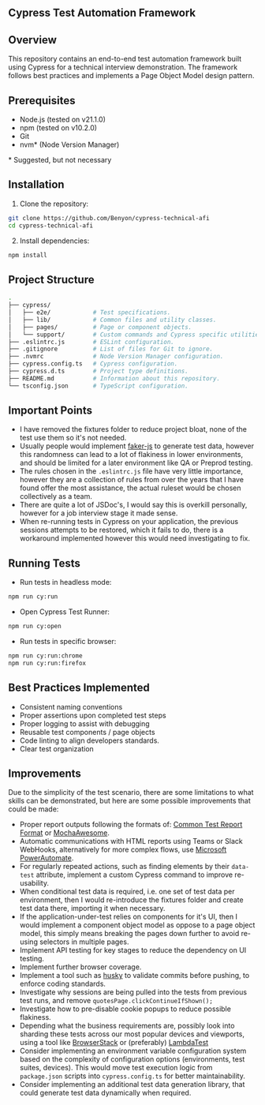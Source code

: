## Cypress Test Automation Framework

## Overview

This repository contains an end-to-end test automation framework built using Cypress for a technical interview demonstration. The framework follows best practices and implements a Page Object Model design pattern.

## Prerequisites

- Node.js (tested on v21.1.0)
- npm (tested on v10.2.0)
- Git
- nvm* (Node Version Manager)

\* Suggested, but not necessary

## Installation

1. Clone the repository:
```bash
git clone https://github.com/Benyon/cypress-technical-afi
cd cypress-technical-afi
```

2. Install dependencies:
```bash
npm install
```

## Project Structure

```bash (nicer colours)
.
├── cypress/  
│   ├── e2e/            # Test specifications.
│   ├── lib/            # Common files and utility classes.
│   ├── pages/          # Page or component objects.
│   └── support/        # Custom commands and Cypress specific utilities
├── .eslintrc.js        # ESLint configuration.
├── .gitignore          # List of files for Git to ignore.
├── .nvmrc              # Node Version Manager configuration.
├── cypress.config.ts   # Cypress configuration.
├── cypress.d.ts        # Project type definitions.
├── README.md           # Information about this repository. 
└── tsconfig.json       # TypeScript configuration.
```

## Important Points

- I have removed the fixtures folder to reduce project bloat, none of the test use them so it's not needed.
- Usually people would implement [faker-js](https://fakerjs.dev/) to generate test data, however this randomness can lead to a lot of flakiness in lower environments, and should be limited for a later environment like QA or Preprod testing.
- The rules chosen in the `.eslintrc.js` file have very little importance, however they are a collection of rules from over the years that I have found offer the most assistance, the actual ruleset would be chosen collectively as a team.
- There are quite a lot of JSDoc's, I would say this is overkill personally, however for a job interview stage it made sense.
- When re-running tests in Cypress on your application, the previous sessions attempts to be restored, which it fails to do, there is a workaround implemented however this would need investigating to fix.

## Running Tests

- Run tests in headless mode:
```bash
npm run cy:run
```

- Open Cypress Test Runner:
```bash
npm run cy:open
```

- Run tests in specific browser:
```bash
npm run cy:run:chrome
npm run cy:run:firefox
```
## Best Practices Implemented

- Consistent naming conventions
- Proper assertions upon completed test steps
- Proper logging to assist with debugging
- Reusable test components / page objects
- Code linting to align developers standards.
- Clear test organization

## Improvements

Due to the simplicity of the test scenario, there are some limitations to what skills can be demonstrated, but here are some possible improvements that could be made:

- Proper report outputs following the formats of: [Common Test Report Format](https://ctrf.io/) or [MochaAwesome](https://www.npmjs.com/package/mochawesome).
- Automatic communications with HTML reports using Teams or Slack WebHooks, alternatively for more complex flows, use [Microsoft PowerAutomate](https://www.microsoft.com/en-gb/power-platform/products/power-automate).
- For regularly repeated actions, such as finding elements by their `data-test` attribute, implement a custom Cypress command to improve re-usability. 
- When conditional test data is required, i.e. one set of test data per environment, then I would re-introduce the fixtures folder and create test data there, importing it when necessary.
- If the application-under-test relies on components for it's UI, then I would implement a component object model as oppose to a page object model, this simply means breaking the pages down further to avoid re-using selectors in multiple pages.
- Implement API testing for key stages to reduce the dependency on UI testing.
- Implement further browser coverage.
- Implement a tool such as [husky](https://www.npmjs.com/package/husky) to validate commits before pushing, to enforce coding standards.
- Investigate why sessions are being pulled into the tests from previous test runs, and remove `quotesPage.clickContinueIfShown();`
- Investigate how to pre-disable cookie popups to reduce possible flakiness.
- Depending what the business requirements are, possibly look into sharding these tests across our most popular devices and viewports, using a tool like [BrowserStack](https://www.browserstack.com/) or (preferably) [LambdaTest](https://www.lambdatest.com/)
- Consider implementing an environment variable configuration system based on the complexity of configuration options (environments, test suites, devices). This would move test execution logic from `package.json` scripts into `cypress.config.ts` for better maintainability.
- Consider implementing an additional test data generation library, that could generate test data dynamically when required. 